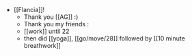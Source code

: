 - [[Flancia]]!
  - Thank you [[AG]] :)
  - Thank you my friends :
  - [[work]] until 22
  - then did [[yoga]], [[go/move/28]] followed by [[10 minute breathwork]]
